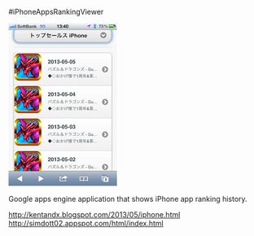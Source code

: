 #iPhoneAppsRankingViewer

<img title="iPhoneAppsRankingViewer" src="https://raw.githubusercontent.com/kentan/iPhoneAppsRankingViewer/master/apphistory1.png"  />


Google apps engine application that shows iPhone app ranking history.

http://kentandx.blogspot.com/2013/05/iphone.html
http://simdott02.appspot.com/html/index.html
